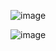 
![image](https://github.com/securewithsam/Cloud/assets/85324643/242c9087-2466-4cf9-aafb-73da68361e92)

![image](https://github.com/securewithsam/Cloud/assets/85324643/eb363f10-4161-4c9c-bf71-79d29e0c0315)
